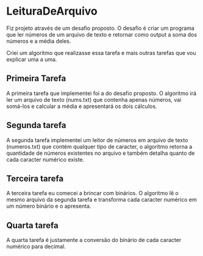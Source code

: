 # LeituraDeArquivo

<p>Fiz projeto através de um desafio proposto. O desafio é criar um programa que ler números de um arquivo de texto e retornar
como output a soma dos números e a média deles.</p>
<p>Criei um algoritmo que realizasse essa tarefa e mais outras tarefas que vou explicar uma a uma.</p>
<h2>Primeira Tarefa</h2>
<p>A primeira tarefa que implementei foi a do desafio proposto. O algoritmo irá ler um arquivo de texto (nums.txt) que contenha apenas
números, vai somá-los e calcular a média e apresentará os dois cálculos.</p>
<h2>Segunda tarefa</h2>
<p>A segunda tarefa implementei um leitor de números em arquivo de texto (numeros.txt) que contém qualquer tipo de caracter, o algoritmo retorna
a quantidade de números existentes no arquivo e também detalha quanto de cada caracter numérico existe.</p>
<h2>Terceira tarefa</h2>
<p>A terceira tarefa eu comecei a brincar com binários. O algoritmo lê o mesmo arquivo da segunda tarefa e transforma cada caracter numérico em um número binário e o apresenta.</p>
<h2>Quarta tarefa</h2>
<p>A quarta tarefa é justamente a conversão do binário de cada caracter numérico para decimal.</p>
